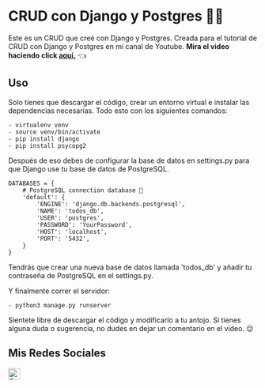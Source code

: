 # CRUD con Django y Postgres 🤠🐘

Este es un CRUD que creé con Django y Postgres.
Creada para el tutorial de CRUD con Django y Postgres en mi canal de Youtube.
**Mira el video haciendo click [aquí.](https://youtu.be/sYaEoNy5OGs)** 👈

## Uso
Solo tienes que descargar el código, crear un entorno virtual e instalar las dependencias necesarias. Todo esto con los siguientes comandos:

```
- virtualenv venv
- source venv/bin/activate
- pip install django
- pip install psycopg2
```

Después de eso debes de configurar la base de datos en settings.py para que Django use tu base de datos de PostgreSQL.

```
DATABASES = {
    # PostgreSQL connection database 🐘
    'default': {
        'ENGINE': 'django.db.backends.postgresql',
        'NAME': 'todos_db',
        'USER': 'postgres',
        'PASSWORD': 'YourPassword',
        'HOST': 'localhost',
        'PORT': '5432',
    }
}
```

Tendrás que crear una nueva base de datos llamada 'todos_db' y añadir tu contraseña de PostgreSQL en el settings.py.

Y finalmente correr el servidor:

```
- python3 manage.py runserver
```

Sientete libre de descargar el código y modificarlo a tu antojo. Si tienes alguna duda o sugerencia, no dudes en dejar un comentario en el video. 😉

## Mis Redes Sociales
<a href="https://www.linkedin.com/in/salmeron-alvarado/"><img align="left" src="https://raw.githubusercontent.com/yushi1007/yushi1007/main/images/linkedin.svg" alt="Salmeron | LinkedIn" width="24px"/></a>